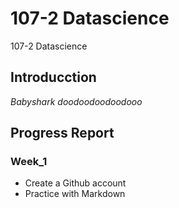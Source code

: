# 107-2 Datascience
107-2 Datascience

## Introducction
*Babyshark doodoodoodoodooo*

## Progress Report
### Week_1
* Create a Github account
* Practice with Markdown
